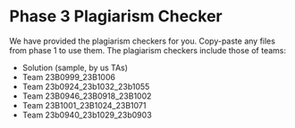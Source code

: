 # Phase 3 Plagiarism Checker

We have provided the plagiarism checkers for you. Copy-paste any files from phase 1 to use them.
The plagiarism checkers include those of teams:
- Solution (sample, by us TAs)
- Team 23B0999\_23B1006
- Team 23b0924\_23b1032\_23b1055
- Team 23B0946\_23B0918\_23B1002
- Team 23B1001\_23B1024\_23B1071
- Team 23b0940\_23b1029\_23b0903
